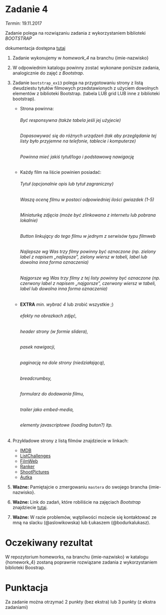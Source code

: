 # Zadanie 4
*Termin:* 19.11.2017

Zadanie polega na rozwiązaniu zadania z wykorzystaniem biblioteki *BOOTSTRAP*

dokumentacja dostępna [tutaj](https://getbootstrap.com/docs/3.3/)

1. Zadanie wykonujemy w *homework_4* na branchu {imie-nazwisko}
1. W odpowiednim katalogu powinny zostać wykonane poniższe zadania, analogicznie do zajęć z *Bootstrap*.
1. Zadanie `bootstrap_ex13` polega na przygotowaniu strony z listą dwudziestu tytułów filmowych przedstawionych z użyciem dowolnych elementów z biblioteki Bootstrap. (tabela LUB grid LUB inne z biblioteki bootstrap).

    + Strona powinna:
        ###### Być responsywna (także tabela jeśli jej użyjecie)
        ###### Dopasowywać się do różnych urządzeń (tak aby przeglądanie tej listy było przyjemne na telefonie, tablecie i komputerze)
        ###### Powinna mieć jakiś tytuł/logo i podstawową nawigację

    + Każdy film na liście powinien posiadać:
        ###### Tytuł (opcjonalnie opis lub tytuł zagraniczny)
        ###### Waszą ocenę filmu w postaci odpowiedniej ilości gwiazdek (1-5)
        ###### Miniaturkę zdjęcia (może być zlinkowana z internetu lub pobrana lokalnie)
        ###### Button linkujący do tego filmu w jednym z serwisów typu filmweb
        ###### Najlepsze wg Was trzy filmy powinny być oznaczone (np. zielony label z napisem „najlepsze”, zielony wiersz w tabeli, label lub dowolna inna forma oznaczenia)
        ###### Najgorsze wg Was trzy filmy z tej listy powinny być oznaczone (np. czerwony label z napisem „najgorsze”, czerwony wiersz w tabeli, label lub dowolna inna forma oznaczenia)

    + **EXTRA** *min. wybrać 4* lub zrobić wszystkie ;)
        ###### efekty na obrazkach zdjęć,
        ###### header strony (w formie slidera),
        ###### pasek nawigacji,
        ###### paginację na dole strony (niedziałającą),
        ###### breadcrumbsy,
        ###### formularz do dodawania filmu,
        ###### trailer jako embed-media,
        ###### elementy javascriptowe (loading buton?) itp.
        
1. Przykładowe strony z listą filmów znajdziecie w linkach:

    + [IMDB](http://www.imdb.com/list/ls053420126/)
    + [ListChallenges](https://www.listchallenges.com/lists/movies)
    + [FilmWeb](http://www.filmweb.pl/ranking/film)
    + [Ranker](https://www.ranker.com/crowdranked-list/the-best-movies-of-all-time)
    + [ShootPictures](http://www.theyshootpictures.com/gf1000_all1000films_table.php)
    + [Autka](https://www.ranker.com/list/full-list-of-horch-models/reference)

1. **Ważne:** Pamiętajcie o zmergowaniu `mastera` do swojego brancha {imie-nazwisko}.
1. **Ważne:** Link do zadań, które robiliście na zajęciach *Bootstrap* znajdziecie [tutaj](https://github.com/infoshareacademy/jfdzs1-materialy-bootstrap).
1. **Ważne:** W razie problemów, wątpliwości możecie się kontaktować ze mną na slacku (@aslowikowska) lub Łukaszem (@bodurkalukasz).

# Oczekiwany rezultat
W repozytorium homeworks, na branchu {imie-nazwisko} w katalogu {homework_4} zostaną poprawnie rozwiązane zadania z wykorzystaniem biblioteki Boostrap.

# Punktacja
Za zadanie można otrzymać 2 punkty (bez ekstra) lub 3 punkty (z ekstra zadaniami)
